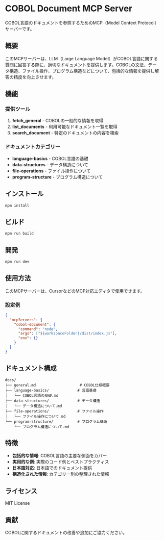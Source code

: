 # COBOL Document MCP Server

COBOL言語のドキュメントを参照するためのMCP（Model Context Protocol）サーバーです。

## 概要

このMCPサーバーは、LLM（Large Language Model）がCOBOL言語に関する質問に回答する際に、適切なドキュメントを提供します。COBOLの文法、データ構造、ファイル操作、プログラム構造などについて、包括的な情報を提供し解答の精度を向上させます。

## 機能

### 提供ツール

1. **fetch_general** - COBOLの一般的な情報を取得
2. **list_documents** - 利用可能なドキュメント一覧を取得
3. **search_document** - 特定のドキュメントの内容を検索

### ドキュメントカテゴリー

- **language-basics** - COBOL言語の基礎
- **data-structures** - データ構造について
- **file-operations** - ファイル操作について
- **program-structure** - プログラム構造について

## インストール

```bash
npm install
```

## ビルド

```bash
npm run build
```

## 開発

```bash
npm run dev
```

## 使用方法

このMCPサーバーは、CursorなどのMCP対応エディタで使用できます。

### 設定例

```json
{
  "mcpServers": {
    "cobol-document": {
      "command": "node",
      "args": ["${workspaceFolder}/dist/index.js"],
      "env": {}
    }
  }
}
```

## ドキュメント構成

```
docs/
├── general.md                    # COBOL仕様概要
├── language-basics/             # 言語基礎
│   └── COBOL言語の基礎.md
├── data-structures/             # データ構造
│   └── データ構造について.md
├── file-operations/             # ファイル操作
│   └── ファイル操作について.md
└── program-structure/           # プログラム構造
    └── プログラム構造について.md
```

## 特徴

- **包括的な情報**: COBOL言語の主要な側面をカバー
- **実用的な例**: 実際のコード例とベストプラクティス
- **日本語対応**: 日本語でのドキュメント提供
- **構造化された情報**: カテゴリー別の整理された情報

## ライセンス

MIT License

## 貢献

COBOLに関するドキュメントの改善や追加にご協力ください。
